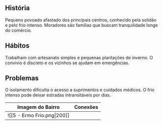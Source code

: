 ## História  
Pequeno povoado afastado dos principais centros, conhecido pela solidão e pelo frio intenso. Moradores são famílias que buscam tranquilidade longe do comércio.

## Hábitos  
Trabalham com artesanato simples e pequenas plantações de inverno. O convívio é discreto e os vizinhos se ajudam em emergências.

## Problemas  
O isolamento dificulta o acesso a suprimentos e cuidados médicos. O frio intenso pode deixar estradas intransitáveis por dias.



| Imagem do Bairro            | Conexões |
| --------------------------- | -------- |
| ![[5 - Ermo Frio.png\|200]] |          |
